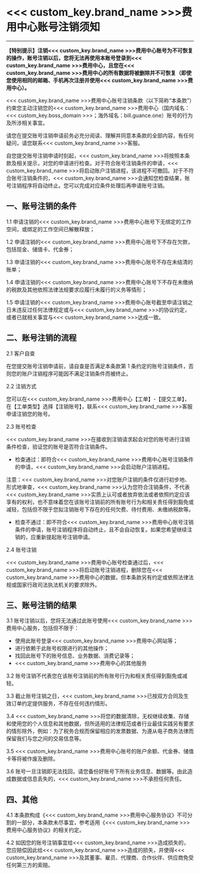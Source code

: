 # <<< custom_key.brand_name >>>费用中心账号注销须知
---

**【特别提示】注销<<< custom_key.brand_name >>>费用中心账号为不可恢复的操作，账号注销以后，您将无法再使用本账号登录到<<< custom_key.brand_name >>>费用中心，且您在<<< custom_key.brand_name >>>费用中心的所有数据将被删除并不可恢复（即使您使用相同的邮箱、手机再次注册并使用<<< custom_key.brand_name >>>费用中心）。**

<<< custom_key.brand_name >>>费用中心账号注销条款（以下简称“本条款”）约束您主动注销您的<<< custom_key.brand_name >>>费用中心（国内域名：<<< custom_key.boss_domain >>>；海外域名：bill.guance.one）账号的行为及所涉相关事宜。

请您在提交账号注销申请前务必充分阅读、理解并同意本条款的全部内容，有任何疑问，请您联系<<< custom_key.brand_name >>>客服。

自您提交账号注销申请时刻起，<<< custom_key.brand_name >>>将按照本条款及相关提示，对您的申请进行检查。对于符合账号注销条件的申请，<<< custom_key.brand_name >>>将启动账户注销进程，该进程不可撤回。对于不符合账号注销条件的，<<< custom_key.brand_name >>>会通知您检查结果，账号注销程序将自动终止。您可以完成对应条件处理后再申请账号注销。

## 一、账号注销的条件

1.1 申请注销的<<< custom_key.brand_name >>>费用中心账号下无绑定的工作空间，或绑定的工作空间已解散释放；

1.2 申请注销的<<< custom_key.brand_name >>>费用中心账号下不存在欠款，包括现金、储值卡、代金券；

1.3 申请注销的<<< custom_key.brand_name >>>费用中心账号不存在未结清的账单；

1.4 申请注销的<<< custom_key.brand_name >>>费用中心账号下不存在未缴纳的税款及其他依照法律法规要求应履行未履行的义务等情形；

1.5 申请注销的<<< custom_key.brand_name >>>费用中心账号截至申请注销之日未违反过任何法律规定或与<<< custom_key.brand_name >>>的协议约定，或者已就相关事宜与<<< custom_key.brand_name >>>达成一致。

## 二、账号注销的流程

2.1 客户自查

在您提交账号注销申请前，请自查是否满足本条款第 1 条约定的账号注销条件，否则您的账户注销程序可能因不满足注销条件而被终止。

2.2 注销方式

您可以在<<< custom_key.brand_name >>>费用中心【工单】-【提交工单】，在【工单类型】选择【注销账号】，联系<<< custom_key.brand_name >>>客服申请注销您的账号。

2.3 账号检查

<<< custom_key.brand_name >>>在接收到注销请求起会对您的账号进行注销条件检查，验证您的账号是否符合注销条件。

- 检查通过：即符合<<< custom_key.brand_name >>>费用中心账号注销条件的申请，<<< custom_key.brand_name >>>会启动账户注销进程。

注意：<<< custom_key.brand_name >>>对您账户注销的条件仅进行初步地、形式地审查，<<< custom_key.brand_name >>>认为您符合注销条件，不代表<<< custom_key.brand_name >>>实质上认可或者放弃依法或者依照约定应该享有的权利，也不意味着您在该账号注销前的所有账号行为和相关责任得到豁免或减轻，包括但不限于您拟注销账号下存在的任何欠费、待付费用、未缴纳税款等。

- 检查不通过：即不符合<<< custom_key.brand_name >>>费用中心账号注销条件的申请，账号注销程序将自动终止，且不会自动恢复。如果您希望继续注销的，应重新提起账号注销申请。

2.4 账号注销

<<< custom_key.brand_name >>>费用中心账号检查通过后，<<< custom_key.brand_name >>>将启动账号注销进程，删除您在<<< custom_key.brand_name >>>费用中心的数据，但本条款另有约定或依照法律法规或国家行政司法执法机关的要求除外。

## 三、账号注销的结果

3.1 账号注销以后，您将无法通过此账号使用<<< custom_key.brand_name >>>费用中心服务，包括但不限于：

- 使用此账号登录<<< custom_key.brand_name >>>费用中心网站等；
- 进行依赖于此账号权限进行的其他操作；
- 找回此账号下的账号信息、业务数据、消费记录等；
- <<< custom_key.brand_name >>>费用中心的其他服务

3.2 账号注销不代表您在该账号注销前的所有账号行为和相关责任得到豁免或减轻。

3.3 截止账号注销之日，<<< custom_key.brand_name >>>已按双方合同及生效订单约定提供服务，不存在任何违约情形。

3.4 <<< custom_key.brand_name >>>将您的数据清除，无权继续收集、存储和使用您的个人信息和其他数据，但所适用的法律规范或者行业最佳实践另有要求的情形除外，例如：为了税务合规而保留相应的发票数据、为遵从电子商务法律而保留我们与您之间的交易信息等。

3.5 <<< custom_key.brand_name >>>费用中心账号的账户余额、代金券、储值卡等将被作废及删除。

3.6 账号一旦注销即无法找回，请您备份好账号下所有业务信息、数据等。由此造成数据或信息丢失的，<<< custom_key.brand_name >>>不承担任何责任。

## 四、其他

4.1 本条款构成《<<< custom_key.brand_name >>>费用中心服务协议》不可分割的一部分，本条款未尽事宜，参考适用《<<< custom_key.brand_name >>>费用中心服务协议》的相关约定。

4.2 如因您的账号注销事宜给<<< custom_key.brand_name >>>造成损失的，您应赔偿因此给<<< custom_key.brand_name >>>造成的损失，并使得<<< custom_key.brand_name >>>及其董事、雇员、代理商、合作伙伴、供应商免受任何第三方的索赔。